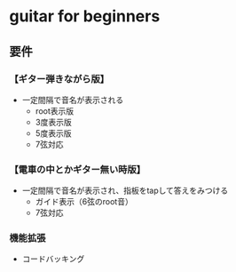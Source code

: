  # guitar for beginners

## 要件
### 【ギター弾きながら版】
* 一定間隔で音名が表示される
    * root表示版
    * 3度表示版
    * 5度表示版
    * 7弦対応

### 【電車の中とかギター無い時版】
* 一定間隔で音名が表示され、指板をtapして答えをみつける
    * ガイド表示（6弦のroot音）
    * 7弦対応

### 機能拡張
* コードバッキング